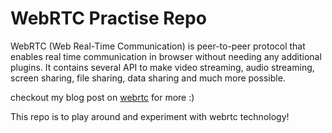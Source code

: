 # WebRTC Practise Repo

WebRTC (Web Real-Time Communication) is peer-to-peer protocol that enables real time communication in browser without needing any additional plugins. It contains several API to make video streaming, audio streaming, screen sharing, file sharing, data sharing and much more possible.

checkout my blog post on [webrtc](https://mystica.me/blog/webrtc/) for more :)

This repo is to play around and experiment with webrtc technology!